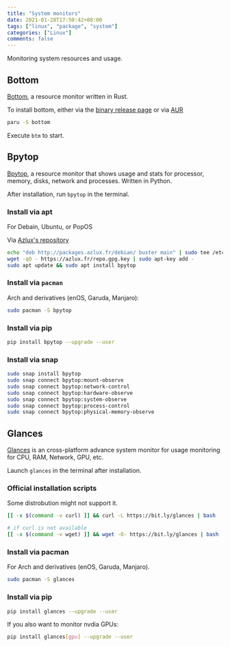 ```yaml
---
title: "System monitors"
date: 2021-01-28T17:50:42+08:00
tags: ["linux", "package", "system"]
categories: ["Linux"]
comments: false
---
```


Monitoring system resources and usage.

<!--more-->

## Bottom

[Bottom](https://github.com/clementtsang/bottom), a resource monitor written in Rust.

To install bottom, either via the [binary release page](https://github.com/ClementTsang/bottom/releases) or via [AUR](https://aur.archlinux.org/packages/bottom/)

```bash
paru -S bottom
```

Execute `btm` to start.

## Bpytop

[Bpytop](https://github.com/aristocratos/bpytop), a resource monitor that shows usage and stats for processor, memory, disks, network and processes. Written in Python.

After installation, run `bpytop` in the terminal.

### Install via apt

For Debain, Ubuntu, or PopOS

Via [Azlux's repository](http://packages.azlux.fr/)

```bash
echo "deb http://packages.azlux.fr/debian/ buster main" | sudo tee /etc/apt/sources.list.d/azlux.list
wget -qO - https://azlux.fr/repo.gpg.key | sudo apt-key add -
sudo apt update && sudo apt install bpytop
```

### Install via `pacman`

Arch and derivatives (enOS, Garuda, Manjaro):

```bash
sudo pacman -S bpytop
```

### Install via pip

```bash
pip install bpytop --upgrade --user
```

### Install via snap

```bash
sudo snap install bpytop
sudo snap connect bpytop:mount-observe
sudo snap connect bpytop:network-control
sudo snap connect bpytop:hardware-observe
sudo snap connect bpytop:system-observe
sudo snap connect bpytop:process-control
sudo snap connect bpytop:physical-memory-observe
```

## Glances

[Glances](https://nicolargo.github.io/glances/) is an cross-platform advance system monitor for usage monitoring for CPU, RAM, Network, GPU, etc.

Launch `glances` in the terminal after installation.

### Official installation scripts

Some distrobution might not support it.

```bash
[[ -x $(command -v curl) ]] && curl -L https://bit.ly/glances | bash

# if curl is not available
[[ -x $(command -v wget) ]] && wget -O- https://bit.ly/glances | bash
```

### Install via pacman

For Arch and derivatives (enOS, Garuda, Manjaro).

```bash
sudo pacman -S glances
```

### Install via pip

```bash
pip install glances --upgrade --user
```

If you also want to monitor nvdia GPUs:

```bash
pip install glances[gpu] --upgrade --user
```
